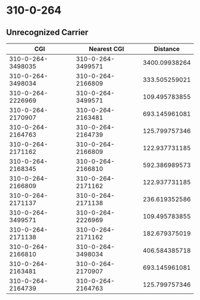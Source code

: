 # 310-0-264
## Unrecognized Carrier


| CGI | Nearest CGI | Distance |
|-----|-------------|----------|
| 310-0-264-3498035 | 310-0-264-3499571 | 3400.09938264 |
| 310-0-264-3498034 | 310-0-264-2166809 | 333.505259021 |
| 310-0-264-2226969 | 310-0-264-3499571 | 109.495783855 |
| 310-0-264-2170907 | 310-0-264-2163481 | 693.145961081 |
| 310-0-264-2164763 | 310-0-264-2164739 | 125.799757346 |
| 310-0-264-2171162 | 310-0-264-2166809 | 122.937731185 |
| 310-0-264-2168345 | 310-0-264-2166810 | 592.386989573 |
| 310-0-264-2166809 | 310-0-264-2171162 | 122.937731185 |
| 310-0-264-2171137 | 310-0-264-2171138 | 236.619352586 |
| 310-0-264-3499571 | 310-0-264-2226969 | 109.495783855 |
| 310-0-264-2171138 | 310-0-264-2171162 | 182.679375019 |
| 310-0-264-2166810 | 310-0-264-3498034 | 406.584385718 |
| 310-0-264-2163481 | 310-0-264-2170907 | 693.145961081 |
| 310-0-264-2164739 | 310-0-264-2164763 | 125.799757346 |
